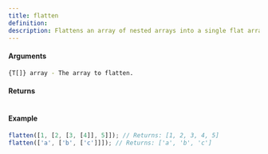 ```yaml
---
title: flatten
definition: 
description: Flattens an array of nested arrays into a single flat array.
---
```



#### Arguments


```bash
{T[]} array - The array to flatten.
```


#### Returns


```bash

```


#### Example


```ts
flatten([1, [2, [3, [4]], 5]]); // Returns: [1, 2, 3, 4, 5]flatten(['a', ['b', ['c']]]); // Returns: ['a', 'b', 'c']
```